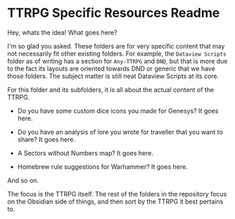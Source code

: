 # TTRPG Specific Resources Readme

Hey, whats the idea! What goes here?

I'm so glad you asked. These folders are for very specific content that may not necessarily fit other existing folders. For example, the `Dataview Scripts` folder as of writing has a section for `Any-TTRPG` and `DND`, but that is more due to the fact its layouts are oriented towards DND or generic that we have those folders. The subject matter is still neat Dataview Scripts at its core. 

For this folder and its subfolders, it is all about the actual content of the TTRPG. 

- Do you have some custom dice icons you made for Genesys? It goes here. 

- Do you have an analysis of lore you wrote for traveller that you want to share? It goes here. 

- A Sectors without Numbers map? It goes here.

- Homebrew rule suggestions for Warhammer? It goes here.

And so on.

The focus is the TTRPG itself. The rest of the folders in the repository focus on the Obsidian side of things, and then sort by the TTRPG it best pertains to. 

